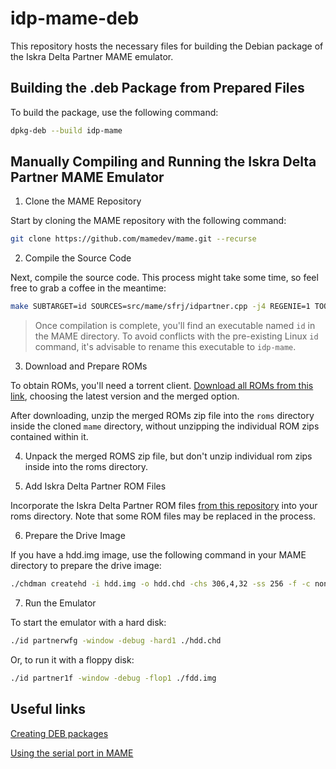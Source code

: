 # idp-mame-deb

This repository hosts the necessary files for building the Debian package of the Iskra Delta Partner MAME emulator.

## Building the .deb Package from Prepared Files

To build the package, use the following command:

~~~bash
dpkg-deb --build idp-mame
~~~

## Manually Compiling and Running the Iskra Delta Partner MAME Emulator

1. Clone the MAME Repository

Start by cloning the MAME repository with the following command:

~~~bash
git clone https://github.com/mamedev/mame.git --recurse
~~~

2. Compile the Source Code

Next, compile the source code. This process might take some time, so feel free to grab a coffee in the meantime:

~~~bash
make SUBTARGET=id SOURCES=src/mame/sfrj/idpartner.cpp -j4 REGENIE=1 TOOLS=1
~~~

 > Once compilation is complete, you'll find an executable named `id` in the MAME directory. To avoid conflicts with the pre-existing Linux `id` command, it's advisable to rename this executable to `idp-mame`.

3. Download and Prepare ROMs

To obtain ROMs, you'll need a torrent client. [Download all ROMs from this link](https://pleasuredome.github.io/pleasuredome/mame/index.html), choosing the latest version and the merged option.

After downloading, unzip the merged ROMs zip file into the `roms` directory inside the cloned `mame` directory, without unzipping the individual ROM zips contained within it.

4. Unpack the merged ROMS zip file, but don't unzip individual rom zips inside into the roms directory. 

5. Add Iskra Delta Partner ROM Files

Incorporate the Iskra Delta Partner ROM files [from this repository](usr/share/idp-mame/roms) into your roms directory. Note that some ROM files may be replaced in the process.

6. Prepare the Drive Image

If you have a hdd.img image, use the following command in your MAME directory to prepare the drive image:
~~~bash
./chdman createhd -i hdd.img -o hdd.chd -chs 306,4,32 -ss 256 -f -c none
~~~

7. Run the Emulator

To start the emulator with a hard disk:

~~~bash
./id partnerwfg -window -debug -hard1 ./hdd.chd
~~~

Or, to run it with a floppy disk:

~~~bash
./id partner1f -window -debug -flop1 ./fdd.img
~~~
 

## Useful links

[Creating DEB packages](https://www.iodigital.com/en/history/intracto/creating-debianubuntu-deb-packages)

[Using the serial port in MAME](https://tlindner.macmess.org/?page_id=659)
